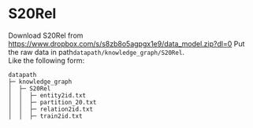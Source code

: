 # S20Rel

Download S20Rel from https://www.dropbox.com/s/s8zb8o5agpgx1e9/data_model.zip?dl=0
Put the raw data in path`datapath/knowledge_graph/S20Rel`.  
Like the following form:

```angular2html
datapath
├─ knowledge_graph
│  ├─ S20Rel
│  │  ├─ entity2id.txt
│  │  ├─ partition_20.txt
│  │  ├─ relation2id.txt
│  │  ├─ train2id.txt
```